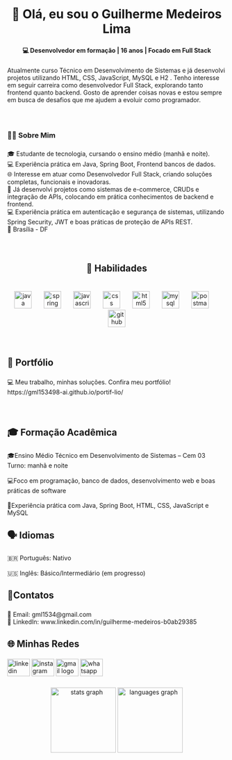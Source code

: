 <h1 align="center">👋 Olá, eu sou o Guilherme Medeiros Lima</h1>

###

<h4 align="center">💻 Desenvolvedor em formação | 16 anos | Focado em Full Stack</h4>

###

<p align="left">Atualmente curso Técnico em Desenvolvimento de Sistemas e já desenvolvi projetos utilizando HTML, CSS, JavaScript, MySQL e H2 . Tenho interesse em seguir carreira como desenvolvedor Full Stack, explorando tanto frontend quanto backend. Gosto de aprender coisas novas e estou sempre em busca de desafios que me ajudem a evoluir como programador.</p>

###

<br clear="both">

<h3 align="left">👨‍💻 Sobre Mim</h3>

###

<p align="left">🎓 Estudante de tecnologia, cursando o ensino médio (manhã e noite).<br>💻 Experiência prática em Java, Spring Boot, Frontend bancos de dados.<br>🌐 Interesse em atuar como Desenvolvedor Full Stack, criando soluções completas, funcionais e inovadoras.<br>📂 Já desenvolvi projetos como sistemas de e-commerce, CRUDs e integração de APIs, colocando em prática conhecimentos de backend e frontend.<br>💻 Experiência prática em autenticação e segurança de sistemas, utilizando Spring Security, JWT e boas práticas de proteção de APIs REST.<br>📍 Brasília - DF</p>

###

<br clear="both">

<h2 align="center">🚀 Habilidades</h2>

###

<br clear="both">

<div align="center">
  <img src="https://cdn.jsdelivr.net/gh/devicons/devicon/icons/java/java-original-wordmark.svg" height="40" alt="java logo"  />
  <img width="20" />
  <img src="https://cdn.jsdelivr.net/gh/devicons/devicon/icons/spring/spring-original.svg" height="40" alt="spring logo"  />
  <img width="20" />
  <img src="https://cdn.jsdelivr.net/gh/devicons/devicon/icons/javascript/javascript-original.svg" height="40" alt="javascript logo"  />
  <img width="20" />
  <img src="https://cdn.jsdelivr.net/gh/devicons/devicon/icons/css3/css3-plain-wordmark.svg" height="40" alt="css logo"  />
  <img width="20" />
  <img src="https://cdn.jsdelivr.net/gh/devicons/devicon/icons/html5/html5-plain-wordmark.svg" height="40" alt="html5 logo"  />
  <img width="20" />
  <img src="https://cdn.jsdelivr.net/gh/devicons/devicon/icons/mysql/mysql-original.svg" height="40" alt="mysql logo"  />
  <img width="20" />
  <img src="https://skillicons.dev/icons?i=postman" height="40" alt="postman logo"  />
  <img width="20" />
  <img src="https://cdn.simpleicons.org/github/181717" height="40" alt="github logo"  />
</div>

###

<br clear="both">

<h2 align="left">📌 Portfólio</h2>

###

<p align="left">💻 Meu trabalho, minhas soluções. Confira meu portfólio!<br>https://gml153498-ai.github.io/portif-lio/</p>

###

<br clear="both">

<h2 align="left">🎓 Formação Acadêmica</h2>

###

<p align="left">🎓Ensino Médio Técnico em Desenvolvimento de Sistemas – Cem 03<br>Turno: manhã e noite<br><br>💻Foco em programação, banco de dados, desenvolvimento web e boas práticas de software<br><br>🚀Experiência prática com Java, Spring Boot, HTML, CSS, JavaScript e MySQL</p>

###

<h2 align="left">🗣️ Idiomas</h2>

###

<p align="left">🇧🇷 Português: Nativo<br><br>🇺🇸 Inglês: Básico/Intermediário (em progresso)</p>

###

<h2 align="left">📌Contatos</h2>

###

<p align="left">📧 Email: gml1534@gmail.com<br>💼 LinkedIn: www.linkedin.com/in/guilherme-medeiros-b0ab29385</p>

###

<h2 align="left">🌐 Minhas Redes</h2>

###

<div align="left">
  <img src="https://raw.githubusercontent.com/maurodesouza/profile-readme-generator/master/src/assets/icons/social/linkedin/default.svg" width="52" height="40" alt="linkedin logo"  />
  <img src="https://raw.githubusercontent.com/maurodesouza/profile-readme-generator/master/src/assets/icons/social/instagram/default.svg" width="52" height="40" alt="instagram logo"  />
  <img src="https://raw.githubusercontent.com/maurodesouza/profile-readme-generator/master/src/assets/icons/social/gmail/default.svg" width="52" height="40" alt="gmail logo"  />
  <img src="https://raw.githubusercontent.com/maurodesouza/profile-readme-generator/master/src/assets/icons/social/whatsapp/default.svg" width="52" height="40" alt="whatsapp logo"  />
</div>

###

<div align="center">
  <img src="https://github-readme-stats.vercel.app/api?username=gml153498-ai&hide_title=false&hide_rank=false&show_icons=true&include_all_commits=true&count_private=true&disable_animations=false&theme=dracula&locale=en&hide_border=false&order=1" height="150" alt="stats graph"  />
  <img src="https://github-readme-stats.vercel.app/api/top-langs?username=gml153498-ai&locale=en&hide_title=false&layout=compact&card_width=320&langs_count=5&theme=dracula&hide_border=false&order=2" height="150" alt="languages graph"  />
</div>

###
